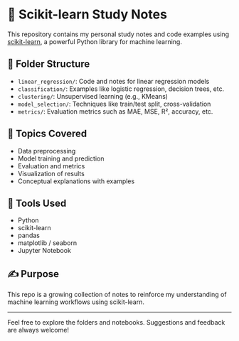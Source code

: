 # 📘 Scikit-learn Study Notes

This repository contains my personal study notes and code examples using [scikit-learn](https://scikit-learn.org/), a powerful Python library for machine learning.

## 📂 Folder Structure

- `linear_regression/`: Code and notes for linear regression models
- `classification/`: Examples like logistic regression, decision trees, etc.
- `clustering/`: Unsupervised learning (e.g., KMeans)
- `model_selection/`: Techniques like train/test split, cross-validation
- `metrics/`: Evaluation metrics such as MAE, MSE, R², accuracy, etc.

## 🧠 Topics Covered

- Data preprocessing
- Model training and prediction
- Evaluation and metrics
- Visualization of results
- Conceptual explanations with examples

## 🔧 Tools Used

- Python
- scikit-learn
- pandas
- matplotlib / seaborn
- Jupyter Notebook

## ✍️ Purpose

This repo is a growing collection of notes to reinforce my understanding of machine learning workflows using scikit-learn.

---

Feel free to explore the folders and notebooks. Suggestions and feedback are always welcome!
